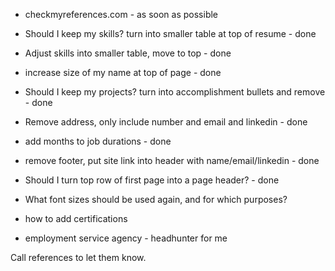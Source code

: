 * checkmyreferences.com - as soon as possible

* Should I keep my skills? turn into smaller table at top of resume - done
* Adjust skills into smaller table, move to top - done
* increase size of my name at top of page - done
* Should I keep my projects? turn into accomplishment bullets and remove - done
* Remove address, only include number and email and linkedin - done
* add months to job durations - done
* remove footer, put site link into header with name/email/linkedin - done

* Should I turn top row of first page into a page header? - done
* What font sizes should be used again, and for which purposes?
* how to add certifications
* employment service agency - headhunter for me

Call references to let them know.
